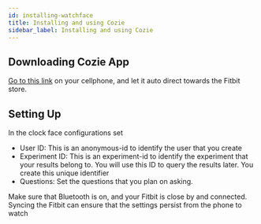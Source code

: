 ```yaml
---
id: installing-watchface
title: Installing and using Cozie
sidebar_label: Installing and using Cozie
---
```



## Downloading Cozie App
[Go to this link](https://gallery.fitbit.com/details/d787c911-ce11-432e-8b68-69da0f3446c8) on your cellphone, and let it auto direct towards the Fitbit store. 


## Setting Up
In the clock face configurations set
* User ID: This is an anonymous-id to identify the user that you create
* Experiment ID: This is an experiment-id to identify the experiment that your results belong to. You will use this ID to query the results later. You create this unique identifier
* Questions: Set the questions that you plan on asking.

Make sure that Bluetooth is on, and your Fitbit is close by and connected. Syncing the Fitbit can ensure that the settings persist from the phone to watch
